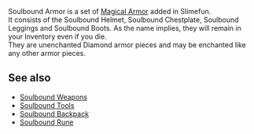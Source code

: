 Soulbound Armor is a set of [Magical Armor](https://github.com/Slimefun/Slimefun4/wiki/Magical-Armor) added in Slimefun.<br> It consists of the Soulbound Helmet, Soulbound Chestplate, Soulbound Leggings and Soulbound Boots. As the name implies, they will remain in your Inventory even if you die.<br> They are unenchanted Diamond armor pieces and may be enchanted like any other armor pieces.

## See also
* [Soulbound Weapons](https://github.com/Slimefun/Slimefun4/wiki/Soulbound-Weapons)
* [Soulbound Tools](https://github.com/Slimefun/Slimefun4/wiki/Soulbound-Tools)
* [Soulbound Backpack](https://github.com/Slimefun/Slimefun4/wiki/Soulbound-Backpack)
* [Soulbound Rune](https://github.com/Slimefun/Slimefun4/wiki/Soulbound-Rune)
